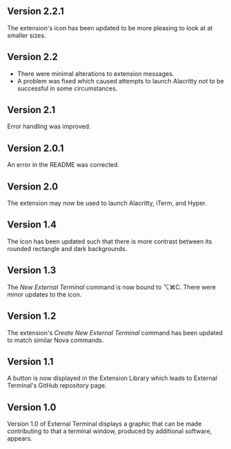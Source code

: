 ## Version 2.2.1

The extension's icon has been updated to be more pleasing to look at at smaller sizes.

## Version 2.2

- There were minimal alterations to extension messages.
- A problem was fixed which caused attempts to launch Alacritty not to be successful in some circumstances.

## Version 2.1

Error handling was improved.

## Version 2.0.1

An error in the README was corrected.

## Version 2.0

The extension may now be used to launch Alacritty, iTerm, and Hyper.

## Version 1.4

The icon has been updated such that there is more contrast between its rounded rectangle and dark backgrounds.

## Version 1.3

The _New External Terminal_ command is now bound to ⌥⌘C. There were minor updates to the icon.

## Version 1.2

The extension's _Create New External Terminal_ command has been updated to match similar Nova commands.

## Version 1.1

A button is now displayed in the Extension Library which leads to External Terminal's GitHub repository page.

## Version 1.0

Version 1.0 of External Terminal displays a graphic that can be made contributing to that a terminal window, produced by additional software, appears.
